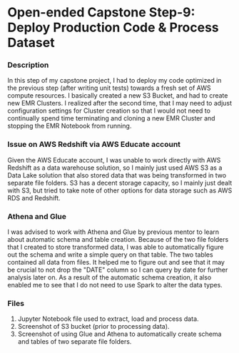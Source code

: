 # Open-ended Capstone Step-9: Deploy Production Code & Process Dataset

### Description
In this step of my capstone project, I had to deploy my code optimized in the previous step (after writing unit tests) towards a fresh set of AWS compute resources. I basically created a new S3 Bucket, and had to create new EMR Clusters. I realized after the second time, that I may need to adjust configuration settings for Cluster creation so that I would not need to continually spend time terminating and cloning a new EMR Cluster and stopping the EMR Notebook from running.

### Issue on AWS Redshift via AWS Educate account
Given the AWS Educate account, I was unable to work directly with AWS Redshift as a data warehouse solution, so I mainly just used AWS S3 as a Data Lake solution that also stored data that was being transformed in two separate file folders. S3 has a decent storage capacity, so I mainly just dealt with S3, but tried to take note of other options for data storage such as AWS RDS and Redshift.

### Athena and Glue
I was advised to work with Athena and Glue by previous mentor to learn about automatic schema and table creation. Because of the two file folders that I created to store transformed data, I was able to automatically figure out the schema and write a simple query on that table. The two tables contained all data from files. It helped me to figure out and see that it may be crucial to not drop the "DATE" column so I can query by date for further analysis later on. As a result of the automatic schema creation, it also enabled me to see that I do not need to use Spark to alter the data types.

### Files
1. Jupyter Notebook file used to extract, load and process data.
2. Screenshot of S3 bucket (prior to processing data).
3. Screenshot of using Glue and Athena to automatically create schema and tables of two separate file folders.
